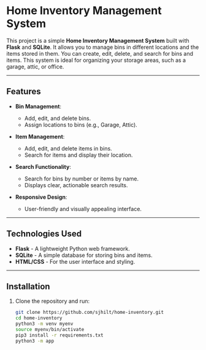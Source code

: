 # Home Inventory Management System

This project is a simple **Home Inventory Management System** built with **Flask** and **SQLite**. It allows you to manage bins in different locations and the items stored in them. You can create, edit, delete, and search for bins and items. This system is ideal for organizing your storage areas, such as a garage, attic, or office.

---

## Features

- **Bin Management**:
  - Add, edit, and delete bins.
  - Assign locations to bins (e.g., Garage, Attic).

- **Item Management**:
  - Add, edit, and delete items in bins.
  - Search for items and display their location.

- **Search Functionality**:
  - Search for bins by number or items by name.
  - Displays clear, actionable search results.

- **Responsive Design**:
  - User-friendly and visually appealing interface.

---

## Technologies Used

- **Flask** - A lightweight Python web framework.
- **SQLite** - A simple database for storing bins and items.
- **HTML/CSS** - For the user interface and styling.

---

## Installation

1. Clone the repository and run:
   ```bash
   git clone https://github.com/sjhilt/home-inventory.git
   cd home-inventory
   python3 -m venv myenv
   source myenv/bin/activate
   pip3 install -r requirements.txt
   python3 -m app
